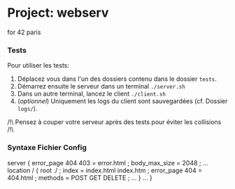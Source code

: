 # Project: webserv
for 42 paris

### Tests

Pour utiliser les tests:
 1. Déplacez vous dans l'un des dossiers contenu dans le dossier `tests`.
 2. Démarrez ensuite le serveur dans un terminal `./server.sh`
 3. Dans un autre terminal, lancez le client `./client.sh`
 4. (*optionnel*) Uniquement les logs du client sont sauvegardées (cf. Dossier `logs/`).

/!\ Pensez à couper votre serveur après des tests pour éviter les collisions /!\

### Syntaxe Fichier Config

server
{
	error_page 404 403 = error.html ;
	body_max_size = 2048 ;
	...
	location /
	{
		root ./ ;
		index = index.html index.htm ;
		error_page 404 = 404.html ;
		methods = POST GET DELETE ;
		...
	}
	...
}